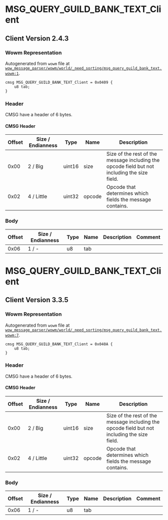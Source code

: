 # MSG_QUERY_GUILD_BANK_TEXT_Client

## Client Version 2.4.3

### Wowm Representation

Autogenerated from `wowm` file at [`wow_message_parser/wowm/world/_need_sorting/msg_query_guild_bank_text.wowm:1`](https://github.com/gtker/wow_messages/tree/main/wow_message_parser/wowm/world/_need_sorting/msg_query_guild_bank_text.wowm#L1).
```rust,ignore
cmsg MSG_QUERY_GUILD_BANK_TEXT_Client = 0x0409 {
    u8 tab;
}
```
### Header

CMSG have a header of 6 bytes.

#### CMSG Header

| Offset | Size / Endianness | Type   | Name   | Description |
| ------ | ----------------- | ------ | ------ | ----------- |
| 0x00   | 2 / Big           | uint16 | size   | Size of the rest of the message including the opcode field but not including the size field.|
| 0x02   | 4 / Little        | uint32 | opcode | Opcode that determines which fields the message contains.|

### Body

| Offset | Size / Endianness | Type | Name | Description | Comment |
| ------ | ----------------- | ---- | ---- | ----------- | ------- |
| 0x06 | 1 / - | u8 | tab |  |  |

# MSG_QUERY_GUILD_BANK_TEXT_Client

## Client Version 3.3.5

### Wowm Representation

Autogenerated from `wowm` file at [`wow_message_parser/wowm/world/_need_sorting/msg_query_guild_bank_text.wowm:7`](https://github.com/gtker/wow_messages/tree/main/wow_message_parser/wowm/world/_need_sorting/msg_query_guild_bank_text.wowm#L7).
```rust,ignore
cmsg MSG_QUERY_GUILD_BANK_TEXT_Client = 0x040A {
    u8 tab;
}
```
### Header

CMSG have a header of 6 bytes.

#### CMSG Header

| Offset | Size / Endianness | Type   | Name   | Description |
| ------ | ----------------- | ------ | ------ | ----------- |
| 0x00   | 2 / Big           | uint16 | size   | Size of the rest of the message including the opcode field but not including the size field.|
| 0x02   | 4 / Little        | uint32 | opcode | Opcode that determines which fields the message contains.|

### Body

| Offset | Size / Endianness | Type | Name | Description | Comment |
| ------ | ----------------- | ---- | ---- | ----------- | ------- |
| 0x06 | 1 / - | u8 | tab |  |  |

